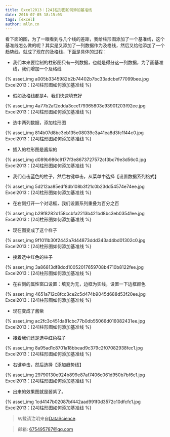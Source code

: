```yaml
---
title: Excel2013：[24]柱形图如何添加基准线
date: 2016-07-05 18:15:03
tags: [excel]
author: mlln.cn
---
```

看下面的图，为了一眼看到与几个线的差距，我给柱形图添加了一个基准线，这个基准线怎么做的呢？其实是又添加了一列数据作为及格线，然后又给他添加了一个趋势线，就成了现在的及格线，下面是具体的过程：

- 我们本来要绘制的柱形图只有一列数据，也就是得分这一列数据，为了画基准线，我们增加一个及格线

{% asset_img a005b3345982b2b74402b7bc33adcbef77099bee.jpg Excel2013：[24]柱形图如何添加基准线 %}

- 假如及格线都是4，我们快速填充好

{% asset_img 4a77b2af2edda3cce179365803e93901203f92ee.jpg Excel2013：[24]柱形图如何添加基准线 %}

- 选中两列数据，添加柱形图

{% asset_img 814b07d8bc3eb135e08039c3a41ea8d3fc1f44c0.jpg Excel2013：[24]柱形图如何添加基准线 %}

- 插入的柱形图是酱紫的

{% asset_img d089b986c9177f3e8673727572cf3bc79e3d56c0.jpg Excel2013：[24]柱形图如何添加基准线 %}

- 我们点击蓝色的柱子，然后右键单击，从菜单中选择【设置数据系列格式】

{% asset_img 5d212aa85edf8db108b3f21c0b23dd54574e74ee.jpg Excel2013：[24]柱形图如何添加基准线 %}

- 在右侧打开一个对话框，我们设置系列重叠为百分之百

{% asset_img b29f8282d158ccbfa2213b421bd8bc3eb03541ee.jpg Excel2013：[24]柱形图如何添加基准线 %}

- 现在图变成了这个样子

{% asset_img 9f1011b30f2442a7d44873ddd343ad4bd01302c0.jpg Excel2013：[24]柱形图如何添加基准线 %}

- 接着选中红色的柱子

{% asset_img 3a86813df8dcd10052017659708b4710b8122fee.jpg Excel2013：[24]柱形图如何添加基准线 %}

- 在右侧的属性窗口设置：填充为无，边框为实线，设置一下边框颜色

{% asset_img 4651a712c8fcc3ce2c5d474b9045d688d53f20ee.jpg Excel2013：[24]柱形图如何添加基准线 %}

- 现在变成了酱紫

{% asset_img ac2fc3c451da81cbc77b0db55066d016082431ee.jpg Excel2013：[24]柱形图如何添加基准线 %}

- 接着我们还是选中红色柱子

{% asset_img 8a95ad1c8701a18bbead9c379c2f07082938fec1.jpg Excel2013：[24]柱形图如何添加基准线 %}

- 右键单击，然后选择【添加趋势线】

{% asset_img 29790130e924b899e87af7406c061d950b7bf6c1.jpg Excel2013：[24]柱形图如何添加基准线 %}

- 出来的效果图就是酱紫了。

{% asset_img 1cd4147b02087bf442aad991f0d3572c10dfcfc1.jpg Excel2013：[24]柱形图如何添加基准线 %}

> 转载请注明来自[DataScience](http://mlln.cn).

> 邮箱: 675495787@qq.com 
